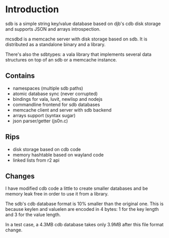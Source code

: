 Introduction
============

sdb is a simple string key/value database based on djb's cdb
disk storage and supports JSON and arrays introspection.

mcsdbd is a memcache server with disk storage based on sdb.
It is distributed as a standalone binary and a library.

There's also the sdbtypes: a vala library that implements
several data structures on top of an sdb or a memcache instance.

Contains
--------

- namespaces (multiple sdb paths)
- atomic database sync (never corrupted)
- bindings for vala, luvit, newlisp and nodejs
- commandline frontend for sdb databases
- memcache client and server with sdb backend
- arrays support (syntax sugar)
- json parser/getter (js0n.c)

Rips
----
- disk storage based on cdb code
- memory hashtable based on wayland code
- linked lists from r2 api

Changes
-------

I have modified cdb code a little to create smaller databases and
be memory leak free in order to use it from a library.

The sdb's cdb database format is 10% smaller than the original
one. This is because keylen and valuelen are encoded in 4 bytes:
1 for the key length and 3 for the value length.

In a test case, a 4.3MB cdb database takes only 3.9MB after this
file format change.
